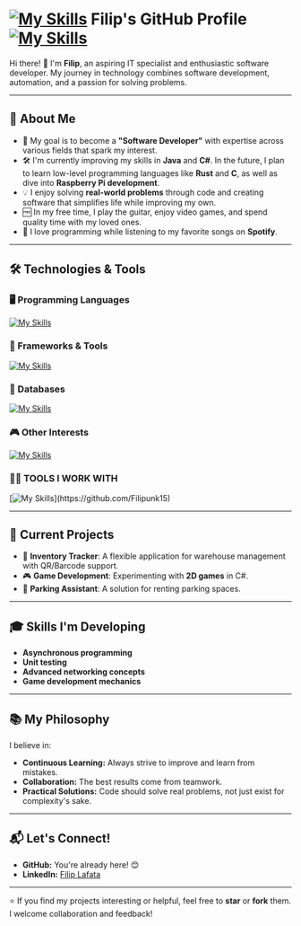 # [![My Skills](https://skillicons.dev/icons?i=htmx)](https://github.com/Filipunk15) Filip's GitHub Profile [![My Skills](https://skillicons.dev/icons?i=htmx)](https://github.com/Filipunk15) #

Hi there! 👋 I'm **Filip**, an aspiring IT specialist and enthusiastic software developer. My journey in technology combines software development, automation, and a passion for solving problems.

---

## 🌟 About Me

- 🎯 My goal is to become a **"Software Developer"** with expertise across various fields that spark my interest.
- 🛠️ I'm currently improving my skills in **Java** and **C#**. In the future, I plan to learn low-level programming languages like **Rust** and **C**, as well as dive into **Raspberry Pi development**.
- 💡 I enjoy solving **real-world problems** through code and creating software that simplifies life while improving my own.
- 🆓 In my free time, I play the guitar, enjoy video games, and spend quality time with my loved ones.
- 🎵 I love programming while listening to my favorite songs on **Spotify**.

---

## 🛠️ Technologies & Tools

### 🖥️ Programming Languages
[![My Skills](https://skillicons.dev/icons?i=cs,java,js,html,css,lua)](https://github.com/Filipunk15)

### 🔧 Frameworks & Tools
[![My Skills](https://skillicons.dev/icons?i=spring,dotnet,git,github)](https://github.com/Filipunk15)

### 💾 Databases
[![My Skills](https://skillicons.dev/icons?i=mysql,sqlite)](https://github.com/Filipunk15)

### 🎮 Other Interests
[![My Skills](https://skillicons.dev/icons?i=raspberrypi,arduino)](https://github.com/Filipunk15)

### 👨‍💻 TOOLS I WORK WITH 
[![My Skills](https://skillicons.dev/icons?i=visualstudio,vscode,unity,windows,notion,)](https://github.com/Filipunk15)

---

## 🔭 Current Projects

- 🚀 **Inventory Tracker**: A flexible application for warehouse management with QR/Barcode support.
- 🎮 **Game Development**: Experimenting with **2D games** in C#.
- 🚗 **Parking Assistant**: A solution for renting parking spaces.

---

## 🎓 Skills I'm Developing

- **Asynchronous programming**
- **Unit testing**
- **Advanced networking concepts**
- **Game development mechanics**

---

## 📚 My Philosophy

I believe in:
- **Continuous Learning:** Always strive to improve and learn from mistakes.
- **Collaboration:** The best results come from teamwork.
- **Practical Solutions:** Code should solve real problems, not just exist for complexity's sake.

---

## 📬 Let's Connect!

- **GitHub:** You're already here! 😊
- **LinkedIn:** [Filip Lafata](https://www.linkedin.com/in/filip-lafata/)

---

⭐ If you find my projects interesting or helpful, feel free to **star** or **fork** them. I welcome collaboration and feedback!
